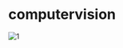 # computervision
![1](https://user-images.githubusercontent.com/38165350/57343437-07509a00-7161-11e9-8947-c01918e2fa5b.jpg)
